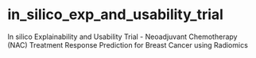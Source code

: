 # in_silico_exp_and_usability_trial
In silico Explainability and Usability Trial - Neoadjuvant Chemotherapy (NAC) Treatment Response Prediction for Breast Cancer using Radiomics
